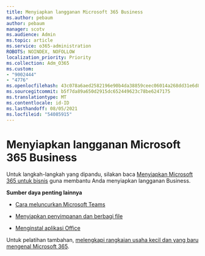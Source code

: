 ```yaml
---
title: Menyiapkan langganan Microsoft 365 Business
ms.author: pebaum
author: pebaum
manager: scotv
ms.audience: Admin
ms.topic: article
ms.service: o365-administration
ROBOTS: NOINDEX, NOFOLLOW
localization_priority: Priority
ms.collection: Adm_O365
ms.custom:
- "9002444"
- "4776"
ms.openlocfilehash: 43c078a6aed2582196e90b4da38859ceec06014a268dd31e6d8ba381cc45f4a9
ms.sourcegitcommit: b5f7da89a650d2915dc652449623c78be6247175
ms.translationtype: MT
ms.contentlocale: id-ID
ms.lasthandoff: 08/05/2021
ms.locfileid: "54085915"
---
```

# <a name="set-up-a-microsoft-365-business-subscription"></a>Menyiapkan langganan Microsoft 365 Business

Untuk langkah-langkah yang dipandu, silakan baca [Menyiapkan Microsoft 365 untuk bisnis](https://docs.microsoft.com/microsoft-365/admin/setup/setup?view=o365-worldwide) guna membantu Anda menyiapkan langganan Business. 

**Sumber daya penting lainnya**

- [Cara meluncurkan Microsoft Teams](https://docs.microsoft.com/microsoftteams/how-to-roll-out-teams?toc=%2Foffice365%2Fadmin%2Ftoc.json&bc=%2Foffice365%2Fadmin%2Fbreadcrumb%2Ftoc.json&view=o365-worldwide)

- [Menyiapkan penyimpanan dan berbagi file](https://docs.microsoft.com/microsoft-365/admin/setup/set-up-file-storage-and-sharing?view=o365-worldwide)

- [Menginstal aplikasi Office](https://docs.microsoft.com/microsoft-365/admin/setup/install-applications?view=o365-worldwide)

Untuk pelatihan tambahan, [melengkapi rangkaian usaha kecil dan yang baru mengenal Microsoft 365](https://support.office.com/article/set-up-your-small-business-6ab4bbcd-79cf-4000-a0bd-d42ce4d12816).
